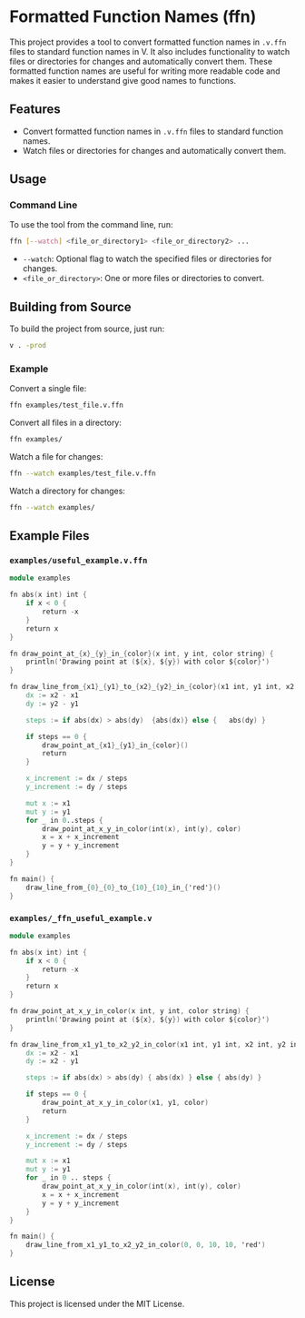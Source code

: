 # Formatted Function Names (ffn)

This project provides a tool to convert formatted function names in `.v.ffn` files to standard function names in V. It also includes functionality to watch files or directories for changes and automatically convert them.
These formatted function names are useful for writing more readable code and makes it easier to understand give good names to functions.

## Features

- Convert formatted function names in `.v.ffn` files to standard function names.
- Watch files or directories for changes and automatically convert them.

## Usage

### Command Line

To use the tool from the command line, run:

```sh
ffn [--watch] <file_or_directory1> <file_or_directory2> ...
```

- `--watch`: Optional flag to watch the specified files or directories for changes.
- `<file_or_directory>`: One or more files or directories to convert.


## Building from Source

To build the project from source, just run:

```sh
v . -prod
```

### Example

Convert a single file:

```sh
ffn examples/test_file.v.ffn
```

Convert all files in a directory:

```sh
ffn examples/
```

Watch a file for changes:

```sh
ffn --watch examples/test_file.v.ffn
```

Watch a directory for changes:

```sh
ffn --watch examples/
```

## Example Files

### `examples/useful_example.v.ffn`

```v
module examples

fn abs(x int) int {
	if x < 0 {
		return -x
	}
	return x
}

fn draw_point_at_{x}_{y}_in_{color}(x int, y int, color string) {
	println('Drawing point at (${x}, ${y}) with color ${color}')
}

fn draw_line_from_{x1}_{y1}_to_{x2}_{y2}_in_{color}(x1 int, y1 int, x2 int, y2 int, color string) {
	dx := x2 - x1
	dy := y2 - y1

	steps := if abs(dx) > abs(dy)  {abs(dx)} else {   abs(dy) }

	if steps == 0 {
		draw_point_at_{x1}_{y1}_in_{color}()
		return
	}

	x_increment := dx / steps
	y_increment := dy / steps

	mut x := x1
	mut y := y1
	for _ in 0..steps {
		draw_point_at_x_y_in_color(int(x), int(y), color)
		x = x + x_increment
		y = y + y_increment
	}
}

fn main() {
	draw_line_from_{0}_{0}_to_{10}_{10}_in_{'red'}()
}
```

### `examples/_ffn_useful_example.v`

```v
module examples

fn abs(x int) int {
	if x < 0 {
		return -x
	}
	return x
}

fn draw_point_at_x_y_in_color(x int, y int, color string) {
	println('Drawing point at (${x}, ${y}) with color ${color}')
}

fn draw_line_from_x1_y1_to_x2_y2_in_color(x1 int, y1 int, x2 int, y2 int, color string) {
	dx := x2 - x1
	dy := x2 - y1

	steps := if abs(dx) > abs(dy) { abs(dx) } else { abs(dy) }

	if steps == 0 {
		draw_point_at_x_y_in_color(x1, y1, color)
		return
	}

	x_increment := dx / steps
	y_increment := dy / steps

	mut x := x1
	mut y := y1
	for _ in 0 .. steps {
		draw_point_at_x_y_in_color(int(x), int(y), color)
		x = x + x_increment
		y = y + y_increment
	}
}

fn main() {
	draw_line_from_x1_y1_to_x2_y2_in_color(0, 0, 10, 10, 'red')
}
```

## License

This project is licensed under the MIT License.